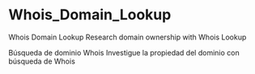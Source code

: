 # Whois_Domain_Lookup
Whois Domain Lookup Research domain ownership with Whois Lookup


Búsqueda de dominio Whois Investigue la propiedad del dominio con búsqueda de Whois
